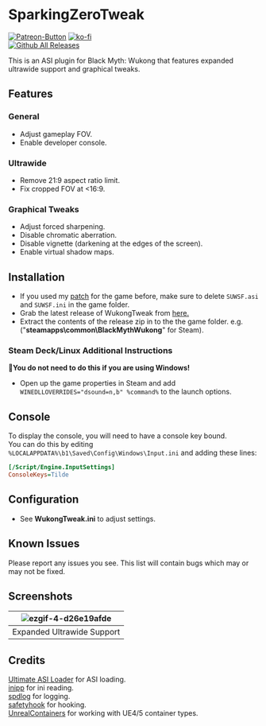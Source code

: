 # SparkingZeroTweak
[![Patreon-Button](https://github.com/user-attachments/assets/d48a56e7-ab96-4257-8b7e-e2293695e6cb)](https://www.patreon.com/Wintermance) [![ko-fi](https://ko-fi.com/img/githubbutton_sm.svg)](https://ko-fi.com/W7W01UAI9)<br />
[![Github All Releases](https://img.shields.io/github/downloads/Lyall/WukongTweak/total.svg)](https://github.com/Lyall/WukongTweak/releases)

This is an ASI plugin for Black Myth: Wukong that features expanded ultrawide support and graphical tweaks.

## Features
### General
- Adjust gameplay FOV.
- Enable developer console.

### Ultrawide
- Remove 21:9 aspect ratio limit.
- Fix cropped FOV at <16:9.

### Graphical Tweaks
- Adjust forced sharpening.
- Disable chromatic aberration.
- Disable vignette (darkening at the edges of the screen).
- Enable virtual shadow maps.

## Installation
- If you used my [patch](https://github.com/Lyall/UltrawidePatches/tree/main/Black%20Myth%20Wukong) for the game before, make sure to delete `SUWSF.asi` and `SUWSF.ini` in the game folder.
- Grab the latest release of WukongTweak from [here.](https://github.com/Lyall/WukongTweak/releases)
- Extract the contents of the release zip in to the the game folder. e.g. ("**steamapps\common\BlackMythWukong**" for Steam).

### Steam Deck/Linux Additional Instructions
🚩**You do not need to do this if you are using Windows!**
- Open up the game properties in Steam and add `WINEDLLOVERRIDES="dsound=n,b" %command%` to the launch options.

## Console
To display the console, you will need to have a console key bound.<br/>
You can do this by editing `%LOCALAPPDATA%\b1\Saved\Config\Windows\Input.ini` and adding these lines:
```ini
[/Script/Engine.InputSettings]
ConsoleKeys=Tilde
```

## Configuration
- See **WukongTweak.ini** to adjust settings.

## Known Issues
Please report any issues you see.
This list will contain bugs which may or may not be fixed.

## Screenshots
| ![ezgif-4-d26e19afde](https://github.com/user-attachments/assets/20bed27f-f26b-4fea-8321-065da2a22c34) |
|:--:|
| Expanded Ultrawide Support |

## Credits
[Ultimate ASI Loader](https://github.com/ThirteenAG/Ultimate-ASI-Loader) for ASI loading. <br />
[inipp](https://github.com/mcmtroffaes/inipp) for ini reading. <br />
[spdlog](https://github.com/gabime/spdlog) for logging. <br />
[safetyhook](https://github.com/cursey/safetyhook) for hooking. <br />
[UnrealContainers](https://github.com/Fischsalat/UnrealContainers) for working with UE4/5 container types.
